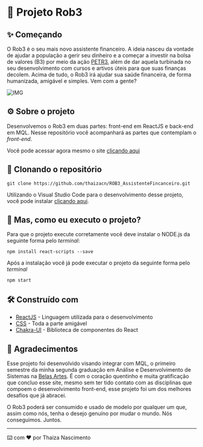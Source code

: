 # 🤖 Projeto Rob3

## ✨ Começando
O Rob3 é o seu mais novo assistente financeiro. A ideia nasceu da vontade de ajudar a população a gerir seu dinheiro e a começar a investir na bolsa de valores (B3) por meio da ação [PETR3](https://www.infomoney.com.br/cotacoes/b3/acao/petrobras-petr3/historico/), além de dar aquela turbinada no seu desenvolvimento com cursos e artivos úteis para que suas finanças decolem. 
Acima de tudo, o Rob3 irá ajudar sua saúde financeira, de forma humanizada, amigável e simples. Vem com a gente?

<img alt="IMG" src="https://media.discordapp.net/attachments/664611597351911444/1046926430153490532/image.png?width=1355&height=662">

## ⚙️ Sobre o projeto
Desenvolvemos o Rob3 em duas partes: front-end em ReactJS e back-end em MQL. Nesse repositório você acompanhará as partes que contemplam o *front-end*.

Você pode acessar agora mesmo o site [clicando aqui](https://rob3-pim.herokuapp.com/)

## 💾 Clonando o repositório

```git clone https://github.com/thaizacn/ROB3_AssistenteFincanceiro.git```

Utilizando o Visual Studio Code para o desenvolvimento desse projeto, você pode instalar [clicando aqui](https://code.visualstudio.com/).

## 🤔 Mas, como eu executo o projeto?

Para que o projeto execute corretamente você deve instalar o NODE.js da seguinte forma pelo *terminal*:

```npm install react-scripts --save```

Após a instalação você já pode executar o projeto da seguinte forma pelo *terminal*

```npm start```


## 🛠️ Construído com

* [ReactJS](https://pt-br.reactjs.org/) - Linguagem utilizada para o desenvolvimento
* [CSS](https://devdocs.io/css/) - Toda a parte amigável
* [Chakra-UI](https://chakra-ui.com/) - Biblioteca de componentes do React

## 🎁 Agradecimentos

Esse projeto foi desenvolvido visando integrar com MQL, o primeiro semestre da minha segunda graduação em Análise e Desenvolvimento de Sistemas na [Belas Artes](https://novo.belasartes.br/analise-e-desenvolvimento-de-sistemas-ead/).
É com o coração quentinho e muita gratificação que concluo esse site, mesmo sem ter tido contato com as disciplinas que compoem o desenvolvimento front-end, esse projeto foi um dos melhores desafios que já abracei. 

O Rob3 poderá ser consumido e usado de modelo por qualquer um que, assim como nós, tenha o desejo genuíno por mudar o mundo. Nós conseguimos. Juntos.


---
⌨️ com ❤️ por Thaiza Nascimento
